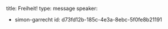 title: Freiheit!
type: message
speaker:
  - simon-garrecht
id: d73fd12b-185c-4e3a-8ebc-5f0fe8b21191
